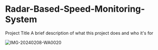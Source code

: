 # Radar-Based-Speed-Monitoring-System
Project Title
A brief description of what this project does and who it's for

![IMG-20240208-WA0020](https://github.com/user-attachments/assets/b0b7a635-89fb-4cbe-a5de-5957456b7e39)
